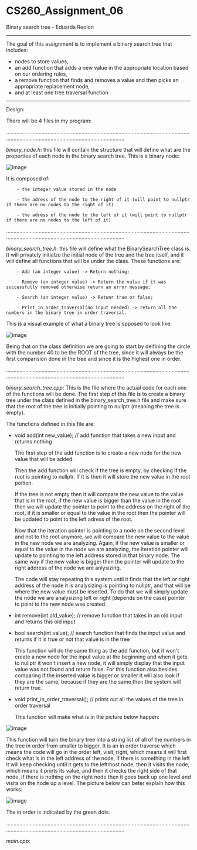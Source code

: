 # CS260_Assignment_06
Binary search tree - Eduarda Reolon

------------------------------------------------------------------------------------------------------------------------------------------------------------------------------------------------------------

The goal of this assignment is to implement a binary search tree that includes:
- nodes to store values,
- an add function that adds a new value in the appropriate location based on our ordering rules,
- a remove function that finds and removes a value and then picks an appropriate replacement node,
- and at least one tree traversal function

------------------------------------------------------------------------------------------------------------------------------------------------------------------------------------------------------------

Design:

There will be 4 files in my program:

............................................................................................................................................................................................................

*binary_node.h*: this file will contain the structure that will define what are the properties of each node in the binary search tree. This is a binary node:

  ![image](https://github.com/dudareolon/CS260_Assignment_06/assets/102680672/f524f40a-0bd9-40d7-9630-c13b9757ab36)

It is composed of:

        - the integer value stored in the node
        
        - the adress of the node to the right of it (will point to nullptr if there are no nodes to the right of it)
        
        - the adress of the node to the left of it (will point to nullptr if there are no nodes to the left of it)


............................................................................................................................................................................................................

*binary_search_tree.h*: this file will define what the BinarySearchTree class is. It will privately initialze the initial node of the tree and the tree itself, and it will define all functions that will be under the class. These functions are:

        - Add (an integer value) -> Return nothing;
  
        - Remove (an integer value) -> Return the value if it was successfully removed otherwise return an error message;
  
        - Search (an integer value) -> Retunr true or false;

        - Print_in_order_traversal(no input needed) -> return all the numbers in the binary tree in order traversal.

This is a visual example of what a binary tree is spposed to look like:

![image](https://github.com/dudareolon/CS260_Assignment_06/assets/102680672/0124acf4-2612-49b6-bf27-b68db5ae731b)

Being that on the class definition we are going to start by deifining the circle with the number 40 to be the ROOT of the tree, since it will always be the first comparision done in the tree and since it is the highest one in order. 


............................................................................................................................................................................................................

*binary_search_tree.cpp*: This is the file where the actual code for each one of the functions will be done. The first step of this file is to create a binary tree under the class defined in the binary_search_tree.h file and make sure that the root of the tree is initially pointing to nullptr (meaning the tree is empty).

The functions defined in this file are:

- void add(int new_value); // add function that takes a new input and returns nothing

  The first step of the add function is to create a new node for the new value that will be added. 

  Then the add function will check if the tree is empty, by checking if the root is pointing to nullptr. If it is then it will store the new value in the root poition.

   If the tree is not empty then it will compare the new value to the value that is in the root, if the new value is bigger than the value in the root then we will update the pointer to point to the address on the right of the root, if it is smaller or equal to the value in the root then the pointer will be updated to point to the left adress of the root.

  Now that the iteration pointer is pointing to a node on the second level and not to the root anymore, we will compare the new value to the value in the new node we are analyzing. Again, if the new value is smaller or equal to the value in the node we are analyzing, the iteration pointer will update to pointing to the left address stored in that binary node. The same way if the new value is bigger then the pointer will update to the right address of the node we are anlysizing.

   The code will stay repeating this system until it finds that the left or right address of the node it is analysizing is pointing to nullptr, and that will be where the new value must be inserted. To do that we will simply update the node we are analysizing left or right (depends on the case) pointer to point to the new node wse created.

  
  
- int remove(int old_value); // remove function that takes in an old input and returns this old input

  

- bool search(int value); // search function that finds the input value and returns if it is true or not that value is in the tree

    This function will do the same thing as the add function, but it won't create a new node for the input value at the beginning and when it gets to nullptr it won't insert a new node, it will simply display that the input value was not found and return false. For this function also besides comparing if the inserted value is bigger or smaller it will also look if they are the same, because if they are the same then the system will return true.


- void print_in_order_traversal(); // prints out all the values of the tree in order traversal

  This function will make what is in the picture below happen:

![image](https://github.com/dudareolon/CS260_Assignment_06/assets/102680672/a868d7a4-7c63-4e61-a6f3-266c7a3b4771)
  
  This function will turn the binary tree into a string list of all of the numbers in the tree in order from smaller to bigger. It is an in order traverse which means the code will go in the order left, visit, right, which means it will first check what is in the left address of the node, if there is something in the left it will keep checking until it gets to the leftmost node, then it visits the node, which means it prints its value, and then it checks the right side of that node, if there is nothing on the right node then it goes back up one level and visits on the node up a level. The picture below can beter explain how this works:

  ![image](https://github.com/dudareolon/CS260_Assignment_06/assets/102680672/c2454c93-883f-49ad-abbe-705f15edaa58)
  
The in order is indicated by the green dots.  
  
............................................................................................................................................................................................................

*main.cpp*:
